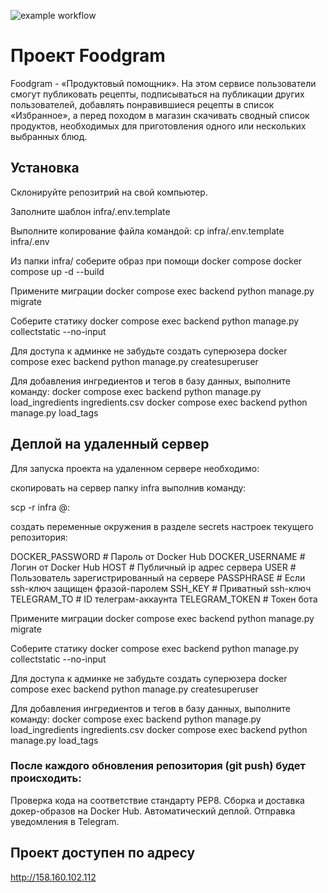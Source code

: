 ![example workflow](https://github.com/ValentinGorovenko/foodgram-project-react/actions/workflows/foodgram_workflow.yml/badge.svg)

# Проект Foodgram
Foodgram - «Продуктовый помощник». На этом сервисе пользователи смогут публиковать рецепты, подписываться на публикации других пользователей, добавлять понравившиеся рецепты в список «Избранное», а перед походом в магазин скачивать сводный список продуктов, необходимых для приготовления одного или нескольких выбранных блюд.

## Установка

Склонируйте репозитрий на свой компьютер.

Заполните шаблон infra/.env.template

Выполните копирование файла командой:
cp infra/.env.template infra/.env 

Из папки infra/ соберите образ при помощи docker compose
docker compose up -d --build

Примените миграции
docker compose exec backend python manage.py migrate

Соберите статику
docker compose exec backend python manage.py collectstatic --no-input

Для доступа к админке не забудьте создать суперюзера
docker compose exec backend python manage.py createsuperuser 

Для добавления ингредиентов и тегов в базу данных, выполните команду:
docker compose exec backend python manage.py load_ingredients ingredients.csv
docker compose exec backend python manage.py load_tags

## Деплой на удаленный сервер
Для запуска проекта на удаленном сервере необходимо:

скопировать на сервер папку infra выполнив команду:

scp -r infra  <user>@<server-ip>:

создать переменные окружения в разделе secrets настроек текущего репозитория:

DOCKER_PASSWORD # Пароль от Docker Hub
DOCKER_USERNAME # Логин от Docker Hub
HOST # Публичный ip адрес сервера
USER # Пользователь зарегистрированный на сервере
PASSPHRASE # Если ssh-ключ защищен фразой-паролем
SSH_KEY # Приватный ssh-ключ
TELEGRAM_TO # ID телеграм-аккаунта
TELEGRAM_TOKEN # Токен бота
 
 Примените миграции
docker compose exec backend python manage.py migrate

Соберите статику
docker compose exec backend python manage.py collectstatic --no-input

Для доступа к админке не забудьте создать суперюзера
docker compose exec backend python manage.py createsuperuser 

Для добавления ингредиентов и тегов в базу данных, выполните команду:
docker compose exec backend python manage.py load_ingredients ingredients.csv
docker compose exec backend python manage.py load_tags

 ### После каждого обновления репозитория (git push) будет происходить:

Проверка кода на соответствие стандарту PEP8.
Сборка и доставка докер-образов на Docker Hub.
Автоматический деплой.
Отправка уведомления в Telegram.

## Проект доступен по адресу
http://158.160.102.112
